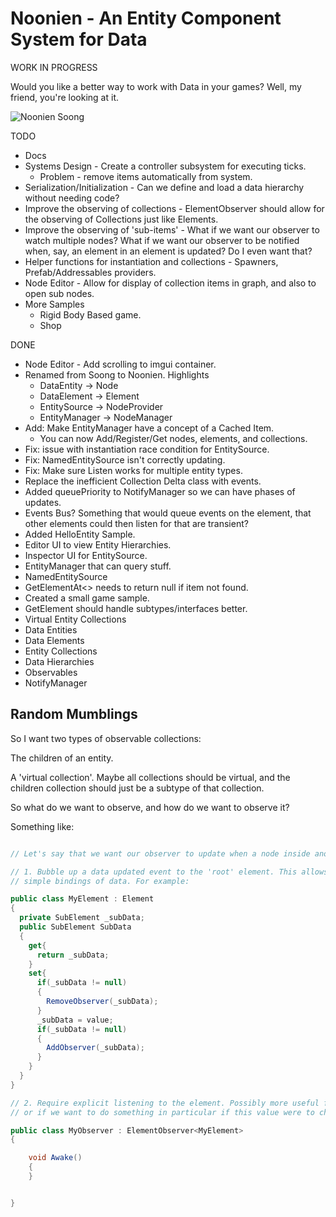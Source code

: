 # Noonien - An Entity Component System for Data

WORK IN PROGRESS

Would you like a better way to work with Data in your games? Well, my friend, you're looking at it.

![Noonien Soong](https://images.squarespace-cdn.com/content/v1/5cc3d1b051f4d40415789cc2/cc796e93-4fa2-4dee-a14d-059cd47d55fc/Noonien-Soong-data-brothers.jpg?format=1000w)

TODO
  * Docs
  * Systems Design - Create a controller subsystem for executing ticks.
    * Problem - remove items automatically from system.
  * Serialization/Initialization - Can we define and load a data hierarchy without needing code?
  * Improve the observing of collections - ElementObserver should allow for the observing of Collections just like Elements.
  * Improve the observing of 'sub-items' - What if we want our observer to watch multiple nodes? What if we want our observer to be notified when, say, an element in an element is updated? Do I even want that?
  * Helper functions for instantiation and collections - Spawners, Prefab/Addressables providers.
  * Node Editor - Allow for display of collection items in graph, and also to open sub nodes.
  * More Samples
    * Rigid Body Based game.
    * Shop

DONE
  * Node Editor - Add scrolling to imgui container.
  * Renamed from Soong to Noonien. Highlights
    * DataEntity -> Node
    * DataElement -> Element
    * EntitySource -> NodeProvider
    * EntityManager -> NodeManager
  * Add: Make EntityManager have a concept of a Cached Item.
    * You can now Add/Register/Get nodes, elements, and collections.
  * Fix: issue with instantiation race condition for EntitySource.
  * Fix: NamedEntitySource isn't correctly updating.
  * Fix: Make sure Listen<T> works for multiple entity types.
  * Replace the inefficient Collection Delta class with events.
  * Added queuePriority to NotifyManager so we can have phases of updates.
  * Events Bus? Something that would queue events on the element, that other elements could then listen for that are transient?
  * Added HelloEntity Sample.
  * Editor UI to view Entity Hierarchies.
  * Inspector UI for EntitySource.
  * EntityManager that can query stuff.
  * NamedEntitySource
  * GetElementAt<> needs to return null if item not found.
  * Created a small game sample. 
  * GetElement<T> should handle subtypes/interfaces better.
  * Virtual Entity Collections
  * Data Entities
  * Data Elements
  * Entity Collections
  * Data Hierarchies
  * Observables
  * NotifyManager


## Random Mumblings

So I want two types of observable collections:

The children of an entity.

A 'virtual collection'. Maybe all collections should be virtual, and the children collection should just be a subtype of that collection.

So what do we want to observe, and how do we want to observe it?

Something like:

```csharp

// Let's say that we want our observer to update when a node inside another observer is updated. We have a couple options:

// 1. Bubble up a data updated event to the 'root' element. This allows for
// simple bindings of data. For example:

public class MyElement : Element
{
  private SubElement _subData;
  public SubElement SubData
  {
    get{
      return _subData;
    }
    set{
      if(_subData != null)
      {
        RemoveObserver(_subData);
      }
      _subData = value;
      if(_subData != null)
      {
        AddObserver(_subData);
      }
    }
  }
}

// 2. Require explicit listening to the element. Possibly more useful for collections
// or if we want to do something in particular if this value were to change.

public class MyObserver : ElementObserver<MyElement>
{

    void Awake()
    {
    }


}


```